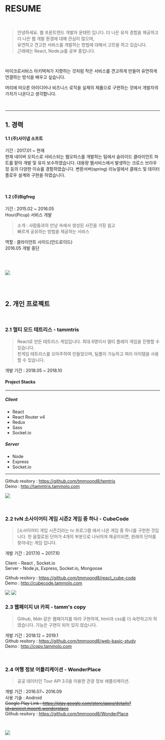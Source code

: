 # RESUME

<br>

> 안녕하세요. 웹 프론트엔드 개발자 문태민 입니다.
더 나은 유저 경험을 제공하고 더 나은 웹 개발 환경에 대해 관심이 많으며,  
유연하고 견고한 서비스를 개발하는 방법에 대해서 고민을 하고 있습니다.  
근래에는 React, Node.js를 공부 중입니다.  

<br>

마이크로서비스 아키텍쳐가 지향하는 것처럼 작은 서비스를 견고하게 만들어 유연하게 연결하는 방식을 배우고 싶습니다.

머리에 떠오른 아이디어나 비즈니스 로직을 실제의 제품으로 구현하는 것에서 개발자의 가치가 나온다고 생각합니다.

<br>

___

## 1. 경력


#### 1.1 (주)사이냅 소프트  
기간 : 2017.01 ~ 현재  
현재 네이버 오피스로 서비스되는 웹오피스를 개발하는 팀에서 슬라이드 클라이언트 파트를 맡아 개발 및 유지 보수하였습니다. 대용량 웹서비스에서 발생하는 크로스 브라우징 등의 다양한 이슈를 경험하였습니다.
 변환서버(spring) 리뉴얼에서 클래스 및 데이터 플로우 설계와 구현을 하였습니다.


<br>

#### 1.2  (주)Bigfrog  
기간 : 2015.02 ~ 2016.05  
Hour(Picup) 서비스  개발  
> 소개 : 사람들과의 만남 속에서 생성된 사진을 가장 쉽고  
빠르게 공유하는 방법을 제공하는 서비스  


역할 : 클라이언트 사이드(안드로이드)  
2016.05 개발 중단

<br>
<br>

![](https://i.imgur.com/Ul44Zll.jpg)

<br><br>

## 2. 개인 프로젝트

<br>

### 2.1 멀티 모드 테트리스 - tammtris
> React로 만든 테트리스 게임입니다. 최대 6명이서 멀티 플레이 게임을 진행할 수 있습니다.  
한게임 테트리스를 오마주하여 만들었으며, 팀플이 가능하고 여러 아이템을 사용할 수 있습니다.


개발 기간 : 2018.05 ~ 2018.10
#### Project Stacks

____

##### Client
* React
* React Router v4
* Redux
* Sass
* Socket.io

##### Server
* Node
* Express
* Socket.io

___


Github resitory : https://github.com/tmmoond8/temtris  
Demo : http://tammtris.tammolo.com  

![](https://user-images.githubusercontent.com/11402468/54478848-0d5d8500-485a-11e9-85f5-31cebba9c221.png)

<br>

### 2.2 tvN 소사이어티 게임 시즌2 게임 중 하나 - CubeCode
>[소사이어티 게임 시즌2]라는 tv 프로그램 에서 나온 게임 중 하나를 구현한 것입니다. 한 음절로된 단어가  4개의 부분으로 나뉘어져 제공이되면, 원래의 단어를 찾아내는 게임 입니다.

개발 기간 : 2017.10 ~ 2017.10  

Client - React , Socket.io  
Server - Node.js, Express, Socket.io, Mongoose 

Github resitory : https://github.com/tmmoond8/react_cube-code  
Demo : http://cubecode.tammolo.com

![](https://user-images.githubusercontent.com/11402468/54478849-0d5d8500-485a-11e9-8220-6bbf5e20bcad.jpg)
![](https://user-images.githubusercontent.com/11402468/54478847-0d5d8500-485a-11e9-8082-cb0f1b849584.png)
<br>



### 2.3 웹페이지 UI 카피 - tamm's copy
> Github, Mdn 같은 웹페이지를 따라 구현하여, html과 css를 더 숙련하고자 하였습니다. 기능은 구현이 되어 있지 않습니다.

개발 기간 : 2018.12 ~ 2019.1  
Github resitory : https://github.com/tmmoond8/web-basic-study  
Demo : http://copy.tammolo.com  

<br>

### 2.4 여행 정보 어플리케이션 - WonderPlace
> 공공 데이터인 Tour API 3.0을 이용한 관광 정보 애플리케이션.

개발 기간 : 2016.07~ 2016.09  
사용 기술 : Android  
~~Google Play Link : https://play.google.com/store/apps/details?id=project.moonti.wonderplace~~  
Github resitory : https://github.com/tmmoond8/WonderPlace  

<br>

![](https://i.imgur.com/XaxhAN7.jpg)

<br>
<br>
